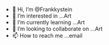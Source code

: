 - 👋 Hi, I’m @Frankkystein
- 👀 I’m interested in ...Art
- 🌱 I’m currently learning ...Art
- 💞️ I’m looking to collaborate on ...Art
- 📫 How to reach me ...email

<!---
Frankkystein/Frankkystein is a ✨ special ✨ repository because its `README.md` (this file) appears on your GitHub profile.
You can click the Preview link to take a look at your changes.
--->
